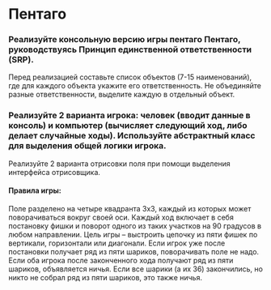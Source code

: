 # Пентаго

### Реализуйте консольную версию игры пентаго Пентаго, руководствуясь Принцип единственной ответственности (SRP).

Перед реализацией составьте список объектов (7-15 наименований), где для каждого объекта укажите его ответственность. Не объединяйте разные ответственности, выделите каждую в отдельный объект.

### Реализуйте 2 варианта игрока: человек (вводит данные в консоль) и компьютер (вычисляет следующий ход, либо делает случайные ходы). Используйте абстрактный класс для выделения общей логики игрока.

Реализуйте 2 варианта отрисовки поля при помощи выделения интерфейса отрисовщика.


#### Правила игры:
Поле разделено на четыре квадранта 3х3, каждый из которых может поворачиваться вокруг своей оси. Каждый ход включает в себя постановку фишки и поворот одного из таких участков на 90 градусов в любом направлении. Цель игры – выстроить цепочку из пяти фишек по вертикали, горизонтали или диагонали. Если игрок уже после постановки получает ряд из пяти шариков, поворачивать поле не надо. Если оба игрока после законченного хода получают ряд из пяти шариков, объявляется ничья. Если все шарики (а их 36) закончились, но никто не собрал ряд из пяти шариков, это также ничья.
